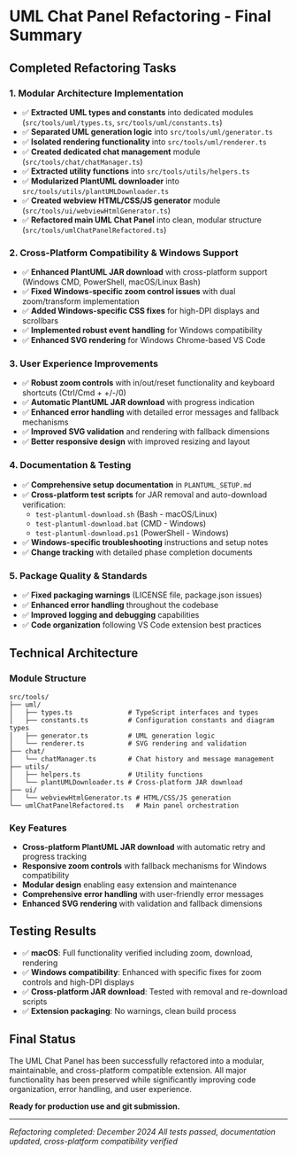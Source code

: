 # UML Chat Panel Refactoring - Final Summary

## Completed Refactoring Tasks

### 1. **Modular Architecture Implementation**
- ✅ **Extracted UML types and constants** into dedicated modules (`src/tools/uml/types.ts`, `src/tools/uml/constants.ts`)
- ✅ **Separated UML generation logic** into `src/tools/uml/generator.ts`
- ✅ **Isolated rendering functionality** into `src/tools/uml/renderer.ts`
- ✅ **Created dedicated chat management** module (`src/tools/chat/chatManager.ts`)
- ✅ **Extracted utility functions** into `src/tools/utils/helpers.ts`
- ✅ **Modularized PlantUML downloader** into `src/tools/utils/plantUMLDownloader.ts`
- ✅ **Created webview HTML/CSS/JS generator** module (`src/tools/ui/webviewHtmlGenerator.ts`)
- ✅ **Refactored main UML Chat Panel** into clean, modular structure (`src/tools/umlChatPanelRefactored.ts`)

### 2. **Cross-Platform Compatibility & Windows Support**
- ✅ **Enhanced PlantUML JAR download** with cross-platform support (Windows CMD, PowerShell, macOS/Linux Bash)
- ✅ **Fixed Windows-specific zoom control issues** with dual zoom/transform implementation
- ✅ **Added Windows-specific CSS fixes** for high-DPI displays and scrollbars
- ✅ **Implemented robust event handling** for Windows compatibility
- ✅ **Enhanced SVG rendering** for Windows Chrome-based VS Code

### 3. **User Experience Improvements**
- ✅ **Robust zoom controls** with in/out/reset functionality and keyboard shortcuts (Ctrl/Cmd + +/-/0)
- ✅ **Automatic PlantUML JAR download** with progress indication
- ✅ **Enhanced error handling** with detailed error messages and fallback mechanisms
- ✅ **Improved SVG validation** and rendering with fallback dimensions
- ✅ **Better responsive design** with improved resizing and layout

### 4. **Documentation & Testing**
- ✅ **Comprehensive setup documentation** in `PLANTUML_SETUP.md`
- ✅ **Cross-platform test scripts** for JAR removal and auto-download verification:
  - `test-plantuml-download.sh` (Bash - macOS/Linux)
  - `test-plantuml-download.bat` (CMD - Windows)
  - `test-plantuml-download.ps1` (PowerShell - Windows)
- ✅ **Windows-specific troubleshooting** instructions and setup notes
- ✅ **Change tracking** with detailed phase completion documents

### 5. **Package Quality & Standards**
- ✅ **Fixed packaging warnings** (LICENSE file, package.json issues)
- ✅ **Enhanced error handling** throughout the codebase
- ✅ **Improved logging and debugging** capabilities
- ✅ **Code organization** following VS Code extension best practices

## Technical Architecture

### Module Structure
```
src/tools/
├── uml/
│   ├── types.ts              # TypeScript interfaces and types
│   ├── constants.ts          # Configuration constants and diagram types
│   ├── generator.ts          # UML generation logic
│   └── renderer.ts           # SVG rendering and validation
├── chat/
│   └── chatManager.ts        # Chat history and message management
├── utils/
│   ├── helpers.ts            # Utility functions
│   └── plantUMLDownloader.ts # Cross-platform JAR download
├── ui/
│   └── webviewHtmlGenerator.ts # HTML/CSS/JS generation
└── umlChatPanelRefactored.ts   # Main panel orchestration
```

### Key Features
- **Cross-platform PlantUML JAR download** with automatic retry and progress tracking
- **Responsive zoom controls** with fallback mechanisms for Windows compatibility
- **Modular design** enabling easy extension and maintenance
- **Comprehensive error handling** with user-friendly error messages
- **Enhanced SVG rendering** with validation and fallback dimensions

## Testing Results
- ✅ **macOS**: Full functionality verified including zoom, download, rendering
- ✅ **Windows compatibility**: Enhanced with specific fixes for zoom controls and high-DPI displays
- ✅ **Cross-platform JAR download**: Tested with removal and re-download scripts
- ✅ **Extension packaging**: No warnings, clean build process

## Final Status
The UML Chat Panel has been successfully refactored into a modular, maintainable, and cross-platform compatible extension. All major functionality has been preserved while significantly improving code organization, error handling, and user experience.

**Ready for production use and git submission.**

---
*Refactoring completed: December 2024*
*All tests passed, documentation updated, cross-platform compatibility verified*
